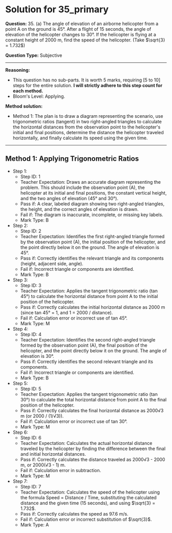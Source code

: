 # Solution for 35_primary

**Question:** 35. (a) The angle of elevation of an airborne helicopter from a point A on the ground is 45°. After a flight of 15 seconds, the angle of elevation of the helicopter changes to 30°. If the helicopter is flying at a constant height of 2000 m, find the speed of the helicopter. (Take $\sqrt{3} = 1.732$)

**Question Type:** Subjective

---

**Reasoning:**
- This question has no sub-parts. It is worth 5 marks, requiring [5 to 10] steps for the entire solution. **I will strictly adhere to this step count for each method.**
- Bloom's Level: Applying.

**Method solution:**
- Method 1: The plan is to draw a diagram representing the scenario, use trigonometric ratios (tangent) in two right-angled triangles to calculate the horizontal distances from the observation point to the helicopter's initial and final positions, determine the distance the helicopter traveled horizontally, and finally calculate its speed using the given time.

---
**Method 1: Applying Trigonometric Ratios**
---
- Step 1:
  - Step ID: 1
  - Teacher Expectation: Draws an accurate diagram representing the problem. This should include the observation point (A), the helicopter at its initial and final positions, the constant vertical height, and the two angles of elevation (45° and 30°).
  - Pass if: A clear, labeled diagram showing two right-angled triangles, the height, and the correct angles of elevation is drawn.
  - Fail if: The diagram is inaccurate, incomplete, or missing key labels.
  - Mark Type: B
- Step 2:
  - Step ID: 2
  - Teacher Expectation: Identifies the first right-angled triangle formed by the observation point (A), the initial position of the helicopter, and the point directly below it on the ground. The angle of elevation is 45°.
  - Pass if: Correctly identifies the relevant triangle and its components (height, adjacent side, angle).
  - Fail if: Incorrect triangle or components are identified.
  - Mark Type: B
- Step 3:
  - Step ID: 3
  - Teacher Expectation: Applies the tangent trigonometric ratio (tan 45°) to calculate the horizontal distance from point A to the initial position of the helicopter.
  - Pass if: Correctly calculates the initial horizontal distance as 2000 m (since tan 45° = 1, and 1 = 2000 / distance).
  - Fail if: Calculation error or incorrect use of tan 45°.
  - Mark Type: M
- Step 4:
  - Step ID: 4
  - Teacher Expectation: Identifies the second right-angled triangle formed by the observation point (A), the final position of the helicopter, and the point directly below it on the ground. The angle of elevation is 30°.
  - Pass if: Correctly identifies the second relevant triangle and its components.
  - Fail if: Incorrect triangle or components are identified.
  - Mark Type: B
- Step 5:
  - Step ID: 5
  - Teacher Expectation: Applies the tangent trigonometric ratio (tan 30°) to calculate the total horizontal distance from point A to the final position of the helicopter.
  - Pass if: Correctly calculates the final horizontal distance as 2000√3 m (or 2000 / (1/√3)).
  - Fail if: Calculation error or incorrect use of tan 30°.
  - Mark Type: M
- Step 6:
  - Step ID: 6
  - Teacher Expectation: Calculates the actual horizontal distance traveled by the helicopter by finding the difference between the final and initial horizontal distances.
  - Pass if: Correctly calculates the distance traveled as 2000√3 - 2000 m, or 2000(√3 - 1) m.
  - Fail if: Calculation error in subtraction.
  - Mark Type: M
- Step 7:
  - Step ID: 7
  - Teacher Expectation: Calculates the speed of the helicopter using the formula Speed = Distance / Time, substituting the calculated distance and the given time (15 seconds), and using $\sqrt{3} = 1.732$.
  - Pass if: Correctly calculates the speed as 97.6 m/s.
  - Fail if: Calculation error or incorrect substitution of $\sqrt{3}$.
  - Mark Type: A